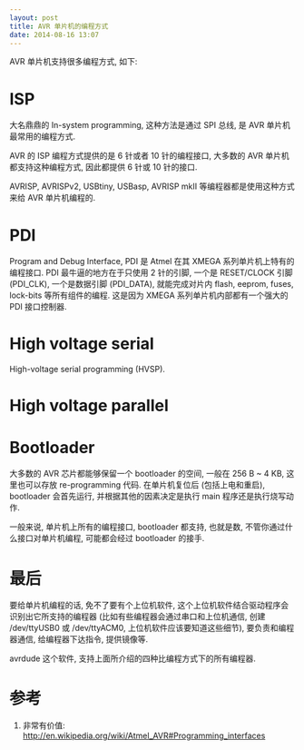 ```yaml
---
layout: post
title: AVR 单片机的编程方式
date: 2014-08-16 13:07
---
```


AVR 单片机支持很多编程方式, 如下:

# ISP

大名鼎鼎的 In-system programming, 这种方法是通过 SPI 总线, 是 AVR 单片机最常用的编程方式.

AVR 的 ISP 编程方式提供的是 6 针或者 10 针的编程接口, 大多数的 AVR 单片机都支持这种编程方式, 因此都提供 6 针或 10 针的接口.

AVRISP, AVRISPv2, USBtiny, USBasp, AVRISP mkII 等编程器都是使用这种方式来给 AVR 单片机编程的.

# PDI

Program and Debug Interface, PDI 是 Atmel 在其 XMEGA 系列单片机上特有的编程接口. PDI 最牛逼的地方在于只使用 2 针的引脚, 一个是 RESET/CLOCK 引脚 (PDI\_CLK), 一个是数据引脚 (PDI\_DATA), 就能完成对片内 flash, eeprom, fuses, lock-bits 等所有组件的编程. 这是因为 XMEGA 系列单片机内部都有一个强大的 PDI 接口控制器.

# High voltage serial

High-voltage serial programming (HVSP).

# High voltage parallel

# Bootloader

大多数的 AVR 芯片都能够保留一个 bootloader 的空间, 一般在 256 B ~ 4 KB, 这里也可以存放 re-programming 代码. 在单片机复位后 (包括上电和重启), bootloader 会首先运行, 并根据其他的因素决定是执行 main 程序还是执行烧写动作.

一般来说, 单片机上所有的编程接口, bootloader 都支持, 也就是数, 不管你通过什么接口对单片机编程, 可能都会经过 bootloader 的接手. 

# 最后

要给单片机编程的话, 免不了要有个上位机软件, 这个上位机软件结合驱动程序会识别出它所支持的编程器 (比如有些编程器会通过串口和上位机通信, 创建 /dev/ttyUSB0 或 /dev/ttyACM0, 上位机软件应该要知道这些细节), 要负责和编程器通信, 给编程器下达指令, 提供镜像等.

avrdude 这个软件, 支持上面所介绍的四种比编程方式下的所有编程器.

# 参考

1.  非常有价值: http://en.wikipedia.org/wiki/Atmel_AVR#Programming_interfaces
